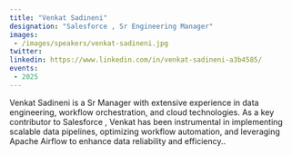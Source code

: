 ```yaml
---
title: "Venkat Sadineni"
designation: "Salesforce , Sr Engineering Manager"
images:
 - /images/speakers/venkat-sadineni.jpg
twitter: 
linkedin: https://www.linkedin.com/in/venkat-sadineni-a3b4585/
events:
 - 2025
---
```


Venkat Sadineni is a Sr Manager with extensive experience in data engineering, workflow orchestration, and cloud technologies. As a key contributor to Salesforce , Venkat has been instrumental in implementing scalable data pipelines, optimizing workflow automation, and leveraging Apache Airflow to enhance data reliability and efficiency..